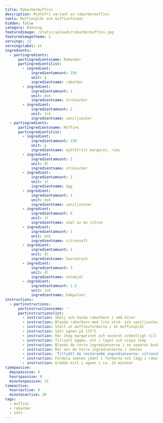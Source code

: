 ```yaml
---
title: Rabarbermuffins
description: Mjölkfri variant av rabarbermuffins
tools: Muffinsplåt och muffinsformar
hidden: false
category: Bakning
featuredimage: /static/uploads/rabarbermuffins.jpg
featuredimagetheme: 2
servings: 12
servingslabel: st
ingredients:
  - partingredients:
      partingredientsname: Rabarber
      partingredientslist:
        - ingredient:
            ingredientamount: 150
            unit: g
            ingredientname: rabarber
        - ingredient:
            ingredientamount: 1
            unit: msk
            ingredientname: strösocker
        - ingredient:
            ingredientamount: 2
            unit: tsk
            ingredientname: vaniljsocker
  - partingredients:
      partingredientsname: Muffins
      partingredientslist:
        - ingredient:
            ingredientamount: 150
            unit: g
            ingredientname: mjölkfritt margarin, rims
        - ingredient:
            ingredientamount: 2
            unit: dl
            ingredientname: strösocker
        - ingredient:
            ingredientamount: 2
            unit: st
            ingredientname: ägg
        - ingredient:
            ingredientamount: 1
            unit: msk
            ingredientname: vaniljsocker
        - ingredient:
            ingredientamount: 0
            unit: st
            ingredientname: skal av en citron
        - ingredient:
            ingredientamount: 1
            unit: msk
            ingredientname: citronsaft
        - ingredient:
            ingredientamount: 1
            unit: dl
            ingredientname: havredryck
        - ingredient:
            ingredientamount: 3
            unit: dl
            ingredientname: vetemjöl
        - ingredient:
            ingredientamount: 1.5
            unit: tsk
            ingredientname: bakpulver
instructions:
  - partinstructions:
      partinstructionsname: ''
      partinstructionslist:
        - instruction: Skölj och hacka rabarbern i små bitar
        - instruction: Blanda rabarbern med lite strö- och vaniljsocker
        - instruction: Ställ ut muffinsformarna i en muffinsplåt
        - instruction: Sätt ugnen på 175°C
        - instruction: Rör ihop margarinet och sockret ordentligt till en krämig smet
        - instruction: Tillsätt äggen, ett i taget och vispa ihop
        - instruction: Blanda de torra ingredienserna i en separat bunke. Vetemjöl, bakpulver, vaniljsocker och strösocker.
        - instruction: Rör ner de torra ingredienserna i smeten
        - instruction: 'Tillsätt de resterande ingredienserna: citronskal, citronsaft och havredryck, men vänta med rabarberna.'
        - instruction: Fördela smeten jämnt i formarna och lägg i rabarberna
        - instruction: Grädda mitt i ugnen i ca. 15 minuter
timepassive:
  dayspassive: 0
  hourspassive: 0
  minutespassive: 15
timeactive:
  hoursactive: 0
  minutesactive: 20
tags:
  - muffins
  - rabarber
  - sött
---
```

